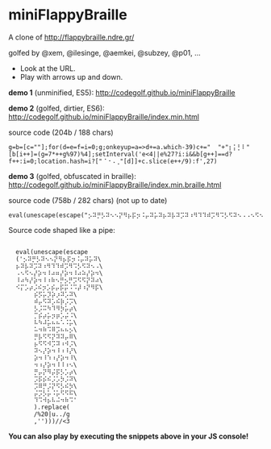﻿# miniFlappyBraille

A clone of http://flappybraille.ndre.gr/

golfed by @xem, @ilesinge, @aemkei, @subzey, @p01, ...

- Look at the URL.
- Play with arrows up and down.

**demo 1** (unminified, ES5): http://codegolf.github.io/miniFlappyBraille

**demo 2** (golfed, dirtier, ES6): http://codegolf.github.io/miniFlappyBraille/index.min.html

source code (204b / 188 chars)

````
g=b=[c=""];for(d=e=f=i=0;g;onkeyup=a=>d+=a.which-39)c+="  "+"⡆⡅⡃⠇"[b[i++]=(g=7*++g%97)%4];setInterval('e<4||e%27?i:i&&b[g++]==d?f++:i=0;location.hash=i?["⠈⠐⠠⢀"[d]]+c.slice(e++/9):f',27)
````

**demo 3** (golfed, obfuscated in braille): http://codegolf.github.io/miniFlappyBraille/index.min.braille.html

source code (758b / 282 chars) (not up to date)

````
eval(unescape(escape("⡢⠽⡛⡣⠽⠢⠢⡝⠻⡦⡯⡲⠨⡤⠽⡥⠽⡦⠽⡧⠽⡩⠽⠰⠻⠹⠹⠾⡩⠻⠩⡣⠫⠽⠢⠠⠠⠢⠫⠢⡜⡵⠲⠸⠴⠶⡜⡵⠲⠸⠴⠵⡜⡵⠲⠸⠴⠳⡜⡵⠲⠸⠰⠷⠢⡛⡢⡛⡩⠫⠫⡝⠽⠴⠪⡍⡡⡴⡨⠮⡲⡡⡮⡤⡯⡭⠨⠩⡼⠰⡝⠻⡯⡮⡫⡥⡹⡵⡰⠽⡡⠽⠾⡤⠫⠽⡡⠮⡷⡨⡩⡣⡨⠭⠳⠹⠻⡳⡥⡴⡉⡮⡴⡥⡲⡶⡡⡬⠨⠧⠳⠼⡥⠦⠦⠡⠨⡥⠥⠲⠷⠩⠿⡩⠦⠦⡢⡛⡧⠫⠫⡝⠽⠽⡤⠿⡦⠫⠫⠺⡩⠽⠰⠺⡨⠽⠢⡜⡵⠲⠸⠰⠸⡜⡵⠲⠸⠱⠰⡜⡵⠲⠸⠲⠰⡜⡵⠲⠸⠸⠰⠢⡛⡤⡝⠻⡬⡯⡣⡡⡴⡩⡯⡮⠮⡨⡡⡳⡨⠽⡩⠿⡛⡨⡝⠫⡣⠮⡳⡬⡩⡣⡥⠨⡥⠫⠫⠯⠹⠩⠺⡦⠧⠬⠲⠷⠩").replace(/u../g,'')))
````

Source code shaped like a pipe:

````

  eval(unescape(escape
  ('⡢⠽⡛⡣⠽⠢⠢⡝⠻⡦⡯⡲⠨⡤⠽⡥⠽\
  ⡦⠽⡧⠽⡩⠽⠰⠻⠹⠹⠾⡩⠻⠩⡣⠫⠽⠢⠠\
  ⠠⠢⠫⠢⡜⡵⠲⠸⠴⠶⡜⡵⠲⠸⠴⠵⡜⡵⠲\
  ⠸⠴⠳⡜⡵⠲⠸⠰⠷⠢⡛⡢⡛⡩⠫⠫⡝⠽⠴\
  ⠪⡍⡡⡴⡨⠮⡲⡡⡮⡤⡯⡭⠨⠩⡼⠰⡝⠻⡯\
       ⡮⡫⡥⡹⡵⡰⠽⡡⠽\
       ⠾⡤⠫⠽⡡⠮⡷⡨⡩\
       ⡣⡨⠭⠳⠹⠻⡳⡥⡴\
       ⡉⡮⡴⡥⡲⡶⡡⡬⠨\
       ⠧⠳⠼⡥⠦⠦⠡⠨⡥\
       ⠥⠲⠷⠩⠿⡩⠦⠦⡢\
       ⡛⡧⠫⠫⡝⠽⠽⡤⠿\
       ⡦⠫⠫⠺⡩⠽⠰⠺⡨\
       ⠽⠢⡜⡵⠲⠸⠰⠸⡜\
       ⡵⠲⠸⠱⠰⡜⡵⠲⠸\
       ⠲⠰⡜⡵⠲⠸⠸⠰⠢\
       ⡛⡤⡝⠻⡬⡯⡣⡡⡴\
       ⡩⡯⡮⠮⡨⡡⡳⡨⠽\
       ⡩⠿⡛⡨⡝⠫⡣⠮⡳\
       ⡬⡩⡣⡥⠨⡥⠫⠫⠯\
       ⠹⠩⠺⡦⠧⠬⠲⠷⠩'
       ).replace(
       /%20|u../g
       ,'')))//<3

````

**You can also play by executing the snippets above in your JS console!**

